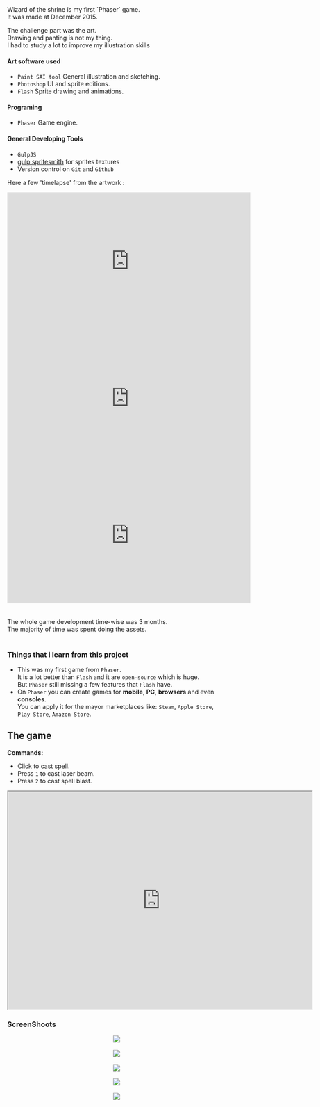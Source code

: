 <!-- header
title: Wizard of the Shrine
header: true
date: 01/18/2017
author: webcaetano
cover: images/posts/cover/wizz.jpg
thumb: images/posts/thumb/wizz.jpg
tags:
	- Indie Game
	- Phaser
header -->
<div class="post-content">
Wizard of the shrine is my first `Phaser` game.<br>
It was made at December 2015.<br>

The challenge part was the art.<br>
Drawing and panting is not my thing.<br>
I had to study a lot to improve my illustration skills<br>
#### Art software used
- `Paint SAI tool` General illustration and sketching.
- `Photoshop` UI and sprite editions.
- `Flash` Sprite drawing and animations.

#### Programing
- `Phaser` Game engine.

#### General Developing Tools
- `GulpJS`
- [gulp.spritesmith](https://github.com/twolfson/gulp.spritesmith) for sprites textures
- Version control on `Git` and `Github`

Here a few 'timelapse' from the artwork :

<div align="center">
<iframe width="560" height="315" src="https://www.youtube.com/embed/lkdSOpmwfrQ" frameborder="0" allowfullscreen></iframe>

<iframe width="560" height="315" src="https://www.youtube.com/embed/CNztFoiY7j4" frameborder="0" allowfullscreen></iframe>

<iframe width="560" height="315" src="https://www.youtube.com/embed/-hqCTT1CF1I" frameborder="0" allowfullscreen></iframe>
</div>

<br>
<br>
The whole game development time-wise was 3 months.<br>
The majority of time was spent doing the assets.<br>
<br>


### Things that i learn from this project

- This was my first game from `Phaser`.<br>
It is a lot better than `Flash` and it are `open-source` which is huge.<br>
But `Phaser` still missing a few features that `Flash` have. 
- On `Phaser` you can create games for **mobile**, **PC**, **browsers** and even **consoles**.<br>
You can apply it for the mayor marketplaces like:  `Steam`, `Apple Store`, `Play Store`, `Amazon Store`.<br>

## The game

**Commands:**<br>
- Click to cast spell.
- Press `1` to cast laser beam.
- Press `2` to cast spell blast.

<div align="center">
	<iframe src="http://webcaetano.github.io/wizz" width="700" height="500" scrolling="no"></iframe>
</div>

### ScreenShoots
<div align="center">
	<img src="https://cloud.githubusercontent.com/assets/2578320/12069083/a47b7fa0-b005-11e5-9761-1d478e236e03.png">
	<br>
	<br>
	<img src="https://cloud.githubusercontent.com/assets/2578320/12069084/a7756df6-b005-11e5-82bb-b229c563ad27.png">
	<br>
	<br>
	<img src="https://cloud.githubusercontent.com/assets/2578320/12069085/aa963a60-b005-11e5-8f9f-dc185ed9202b.png">
	<br>
	<br>
	<img src="https://cloud.githubusercontent.com/assets/2578320/12069088/ae815db2-b005-11e5-9c78-56b9696fded7.png">
	<br>
	<br>
	<img src="https://cloud.githubusercontent.com/assets/2578320/12069082/a10dba0e-b005-11e5-8402-aaefe2a19dd4.png">
</div>
</div>
